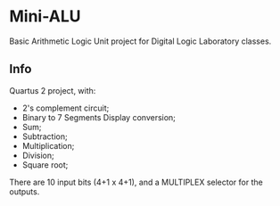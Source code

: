 # Mini-ALU
Basic Arithmetic Logic Unit project for Digital Logic Laboratory classes.

## Info
Quartus 2 project, with:
- 2's complement circuit;
- Binary to 7 Segments Display conversion;
- Sum;
- Subtraction;
- Multiplication;
- Division;
- Square root;

There are 10 input bits (4+1 x 4+1), and a MULTIPLEX selector for the outputs.
